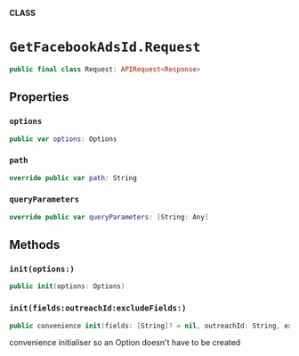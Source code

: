 **CLASS**

# `GetFacebookAdsId.Request`

```swift
public final class Request: APIRequest<Response>
```

## Properties
### `options`

```swift
public var options: Options
```

### `path`

```swift
override public var path: String
```

### `queryParameters`

```swift
override public var queryParameters: [String: Any]
```

## Methods
### `init(options:)`

```swift
public init(options: Options)
```

### `init(fields:outreachId:excludeFields:)`

```swift
public convenience init(fields: [String]? = nil, outreachId: String, excludeFields: [String]? = nil)
```

convenience initialiser so an Option doesn't have to be created

